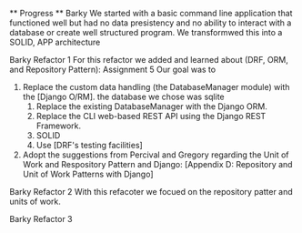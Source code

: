 ** Progress **
Barky
We started with a basic command line application that functioned well but had no data presistency and no ability to interact with a database or create well structured program.  We transformwed this into a SOLID, APP architecture

Barky Refactor 1
For this refactor we added and learned about (DRF, ORM, and Repository Pattern): Assignment 5 
Our goal was to 
1. Replace the custom data handling (the DatabaseManager module) with the [Django O/RM].  the database we chose was sqlite
    1. Replace the existing DatabaseManager with the Django ORM.
    2. Replace the CLI web-based REST API using the Django REST Framework.
    3. SOLID
    4. Use [DRF's testing facilities]
2. Adopt the suggestions from Percival and Gregory regarding the Unit of Work and Respository Pattern and Django: [Appendix D: Repository and Unit of Work Patterns with Django]

Barky Refactor 2
With this refacoter we focued on the repository patter and units of work.

Barky Refactor 3


